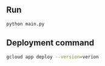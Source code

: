 ## Run

```bash
python main.py
```

## Deployment command

```bash
gcloud app deploy --version=verion
```